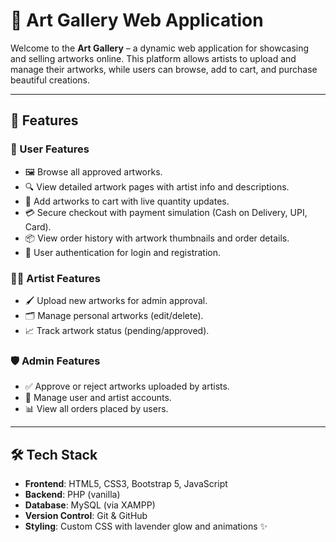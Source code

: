 # 🎨 Art Gallery Web Application

Welcome to the **Art Gallery** – a dynamic web application for showcasing and selling artworks online. This platform allows artists to upload and manage their artworks, while users can browse, add to cart, and purchase beautiful creations.

---

## 🌟 Features

### 👤 User Features
- 🖼️ Browse all approved artworks.
- 🔍 View detailed artwork pages with artist info and descriptions.
- 🛒 Add artworks to cart with live quantity updates.
- 💳 Secure checkout with payment simulation (Cash on Delivery, UPI, Card).
- 📦 View order history with artwork thumbnails and order details.
- 🔐 User authentication for login and registration.

### 👨‍🎨 Artist Features
- 🖌️ Upload new artworks for admin approval.
- 🗂️ Manage personal artworks (edit/delete).
- 📈 Track artwork status (pending/approved).

### 🛡️ Admin Features
- ✅ Approve or reject artworks uploaded by artists.
- 👥 Manage user and artist accounts.
- 📊 View all orders placed by users.

---

## 🛠️ Tech Stack

- **Frontend**: HTML5, CSS3, Bootstrap 5, JavaScript
- **Backend**: PHP (vanilla)
- **Database**: MySQL (via XAMPP)
- **Version Control**: Git & GitHub
- **Styling**: Custom CSS with lavender glow and animations ✨